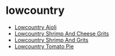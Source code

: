 # lowcountry

 * [Lowcountry Aioli](index/l/lowcountry-aioli-104228.json)
 * [Lowcountry Shrimp And Cheese Grits](index/l/lowcountry-shrimp-and-cheese-grits.json)
 * [Lowcountry Shrimp And Grits](index/l/lowcountry-shrimp-and-grits.json)
 * [Lowcountry Tomato Pie](index/l/lowcountry-tomato-pie.json)
